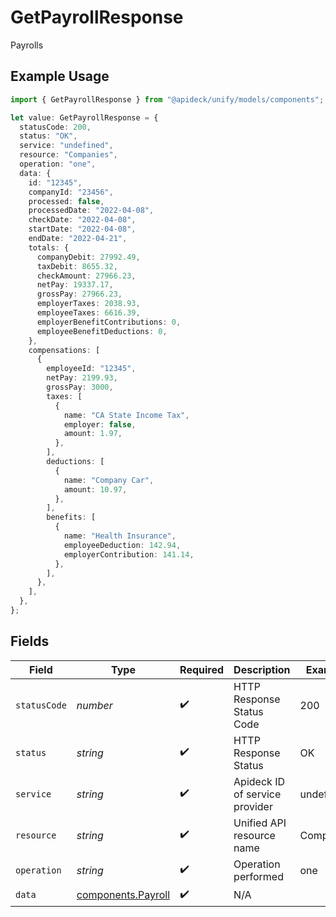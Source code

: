# GetPayrollResponse

Payrolls

## Example Usage

```typescript
import { GetPayrollResponse } from "@apideck/unify/models/components";

let value: GetPayrollResponse = {
  statusCode: 200,
  status: "OK",
  service: "undefined",
  resource: "Companies",
  operation: "one",
  data: {
    id: "12345",
    companyId: "23456",
    processed: false,
    processedDate: "2022-04-08",
    checkDate: "2022-04-08",
    startDate: "2022-04-08",
    endDate: "2022-04-21",
    totals: {
      companyDebit: 27992.49,
      taxDebit: 8655.32,
      checkAmount: 27966.23,
      netPay: 19337.17,
      grossPay: 27966.23,
      employerTaxes: 2038.93,
      employeeTaxes: 6616.39,
      employerBenefitContributions: 0,
      employeeBenefitDeductions: 0,
    },
    compensations: [
      {
        employeeId: "12345",
        netPay: 2199.93,
        grossPay: 3000,
        taxes: [
          {
            name: "CA State Income Tax",
            employer: false,
            amount: 1.97,
          },
        ],
        deductions: [
          {
            name: "Company Car",
            amount: 10.97,
          },
        ],
        benefits: [
          {
            name: "Health Insurance",
            employeeDeduction: 142.94,
            employerContribution: 141.14,
          },
        ],
      },
    ],
  },
};
```

## Fields

| Field                                                    | Type                                                     | Required                                                 | Description                                              | Example                                                  |
| -------------------------------------------------------- | -------------------------------------------------------- | -------------------------------------------------------- | -------------------------------------------------------- | -------------------------------------------------------- |
| `statusCode`                                             | *number*                                                 | :heavy_check_mark:                                       | HTTP Response Status Code                                | 200                                                      |
| `status`                                                 | *string*                                                 | :heavy_check_mark:                                       | HTTP Response Status                                     | OK                                                       |
| `service`                                                | *string*                                                 | :heavy_check_mark:                                       | Apideck ID of service provider                           | undefined                                                |
| `resource`                                               | *string*                                                 | :heavy_check_mark:                                       | Unified API resource name                                | Companies                                                |
| `operation`                                              | *string*                                                 | :heavy_check_mark:                                       | Operation performed                                      | one                                                      |
| `data`                                                   | [components.Payroll](../../models/components/payroll.md) | :heavy_check_mark:                                       | N/A                                                      |                                                          |